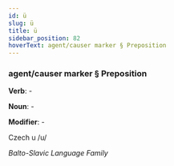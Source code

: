 ```yaml
---
id: ü
slug: ü
title: ü
sidebar_position: 82
hoverText: agent/causer marker § Preposition
---
```


### agent/causer marker § Preposition

**Verb**: -

**Noun**: -

**Modifier**: -

Czech u /u/

*Balto-Slavic Language Family*